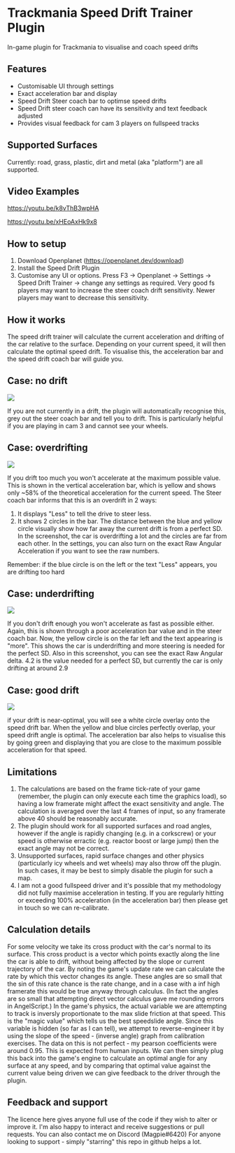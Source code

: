 # Trackmania Speed Drift Trainer Plugin
 In-game plugin for Trackmania to visualise and coach speed drifts

## Features
* Customisable UI through settings
* Exact acceleration bar and display
* Speed Drift Steer coach bar to optimse speed drifts
* Speed Drift steer coach can have its sensitivity and text feedback adjusted
* Provides visual feedback for cam 3 players on fullspeed tracks

## Supported Surfaces
Currently: road, grass, plastic, dirt and metal (aka "platform") are all supported.

## Video Examples
https://youtu.be/k8vThB3wpHA

https://youtu.be/xHEoAxHk9x8

## How to setup
1. Download Openplanet (https://openplanet.dev/download)
2. Install the Speed Drift Plugin
3. Customise any UI or options. Press F3 -> Openplanet -> Settings -> Speed Drift Trainer -> change any settings as required.
Very good fs players may want to increase the steer coach drift sensitivity. Newer players may want to decrease this sensitivity.

## How it works
The speed drift trainer will calculate the current acceleration and drifting of the car relative to the surface.
Depending on your current speed, it will then calculate the optimal speed drift.
To visualise this, the acceleration bar and the speed drift coach bar will guide you.

## Case: no drift
![](screenshots/no%20drift.PNG)

If you are not currently in a drift, the plugin will automatically recognise this, grey out the steer coach bar and tell you to drift.
This is particularly helpful if you are playing in cam 3 and cannot see your wheels.

## Case: overdrifting
![](screenshots/overdrifting.PNG)

If you drift too much you won't accelerate at the maximum possible value.
This is shown in the vertical acceleration bar, which is yellow and shows only ~58% of the theoretical acceleration for the current speed.
The Steer coach bar informs that this is an overdrift in 2 ways:
1. It displays "Less" to tell the drive to steer less.
2. It shows 2 circles in the bar. The distance between the blue and yellow circle visually show how far away the current drift is from a perfect SD. In the screenshot, the car is overdrifting a lot and the circles are far from each other.
In the settings, you can also turn on the exact Raw Angular Acceleration if you want to see the raw numbers.

Remember: if the blue circle is on the left or the text "Less" appears, you are drifting too hard

## Case: underdrifting
![](screenshots/underdrifting.PNG)

If you don't drift enough you won't accelerate as fast as possible either.
Again, this is shown through a poor acceleration bar value and in the steer coach bar.
Now, the yellow circle is on the far left and the text appearing is "more". This shows the car is underdrifting and more steering is needed for the perfect SD.
Also in this screenshot, you can see the exact Raw Angular delta. 4.2 is the value needed for a perfect SD, but currently the car is only drifting at around 2.9

## Case: good drift
![](screenshots/good%20drift.PNG)

if your drift is near-optimal, you will see a white circle overlay onto the speed drift bar. When the yellow and blue circles perfectly overlap, your speed drift angle is optimal.
The acceleration bar also helps to visualise this by going green and displaying that you are close to the maximum possible acceleration for that speed.

## Limitations
1. The calculations are based on the frame tick-rate of your game (remember, the plugin can only execute each time the graphics load), so having a low framerate might affect the exact sensitivity and angle. The calculation is averaged over the last 4 frames of input, so any framerate above 40 should be reasonably accurate.
2. The plugin should work for all supported surfaces and road angles, however if the angle is rapidly changing (e.g. in a corkscrew) or your speed is otherwise erractic (e.g. reactor boost or large jump) then the exact angle may not be correct.
3. Unsupported surfaces, rapid surface changes and other physics (particularly icy wheels and wet wheels) may also throw off the plugin. In such cases, it may be best to simply disable the plugin for such a map.
4. I am not a good fullspeed driver and it's possible that my methodology did not fully maximise acceleration in testing. If you are regularly hitting or exceeding 100% acceleration (in the acceleration bar) then please get in touch so we can re-calibrate.

## Calculation details
For some velocity we take its cross product with the car's normal to its surface. This cross product is a vector which points exactly along the line the car is able to drift, without being affected by the slope or current trajectory of the car.
By noting the game's update rate we can calculate the rate by which this vector changes its angle. These angles are so small that the sin of this rate chance is the rate change, and in a case with a inf high framerate this would be true anyway through calculus. (In fact the angles are so small that attempting direct vector calculus gave me rounding errors in AngelScript.)
In the game's physics, the actual variable we are attempting to track is inversly proportionate to the max slide friction at that speed. This is the "magic value" which tells us the best speedslide angle.
Since this variable is hidden (so far as I can tell), we attempt to reverse-engineer it by using the slope of the speed - (inverse angle) graph from calibration exercises. The data on this is not perfect - my pearson coefficients were around 0.95. This is expected from human inputs.
We can then simply plug this back into the game's engine to calculate an optimal angle for any surface at any speed, and by comparing that optimal value against the current value being driven we can give feedback to the driver through the plugin.

## Feedback and support
The licence here gives anyone full use of the code if they wish to alter or improve it. I'm also happy to interact and receive suggestions or pull requests. You can also contact me on Discord (Magpie#6420)
For anyone looking to support - simply "starring" this repo in github helps a lot.